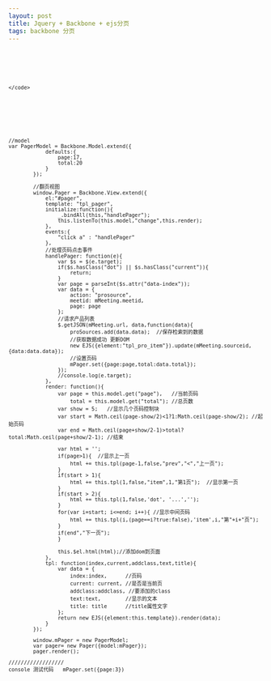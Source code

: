 ```yaml
---
layout: post
title: Jquery + Backbone + ejs分页
tags: backbone 分页 
---
```


<pre class="line-numbers">
    <code class="language-javascript">
<!--分页模板-->
<script type="text/template" id="tpl_pager">
    <a data-index="[%= index %]" title="[%= title %]"
       class="[% if(current){ %]current [% } %][%= addclass %]">[%= text %]</a>
</script>
    </code>
</pre>

<pre class="line-numbers">
    <code class="language-javascript">
//model
var PagerModel = Backbone.Model.extend({
            defaults:{
                page:17,
                total:20
            }
        });

        //翻页视图
        window.Pager = Backbone.View.extend({
            el:"#pager",
            template: "tpl_pager",
            initialize:function(){
                _.bindAll(this,"handlePager");
                this.listenTo(this.model,"change",this.render);
            },
            events:{
                "click a" : "handlePager"
            },
            //处理页码点击事件
            handlePager: function(e){
                var $s = $(e.target);
                if($s.hasClass("dot") || $s.hasClass("current")){
                    return;
                }
                var page = parseInt($s.attr("data-index"));
                var data = {
                    action: "prosource",
                    meetid: mMeeting.meetid,
                    page: page
                };
                //请求产品列表
                $.getJSON(mMeeting.url, data,function(data){
                    proSources.add(data.data);  //保存检索到的数据
                    //获取数据成功 更新DOM
                    new EJS({element:"tpl_pro_item"}).update(mMeeting.sourceid,{data:data.data});
                    //设置页码
                    mPager.set({page:page,total:data.total});
                });
                //console.log(e.target);
            },
            render: function(){
                var page = this.model.get("page"),   //当前页码
                    total = this.model.get("total"); //总页数
                var show = 5;   //显示几个页码控制块
                var start = Math.ceil(page-show/2)<1?1:Math.ceil(page-show/2); //起始页码
                var end = Math.ceil(page+show/2-1)>total?total:Math.ceil(page+show/2-1); //结束

                var html = '';
                if(page>1){  //显示上一页
                    html += this.tpl(page-1,false,"prev","<","上一页");
                }
                if(start > 1){
                    html += this.tpl(1,false,"item",1,"第1页");  //显示第一页
                }
                if(start > 2){
                    html += this.tpl(1,false,'dot', '...','');
                }
                for(var i=start; i<=end; i++){ //显示中间页码
                    html += this.tpl(i,(page==i?true:false),'item',i,"第"+i+"页");
                }
                if(end<total-1){
                    html += this.tpl(1,false,'dot', '...','');
                }
                if(end < total){ //显示最后一页
                    html += this.tpl(total,false,"item",total,"第"+total+"页");  //显示第一页
                }
                if(page<total-1){ //显示下一页
                    html += this.tpl(page+1,false,"next",">","下一页");
                }

                this.$el.html(html);//添加dom到页面
            },
            tpl: function(index,current,addclass,text,title){
                var data = {
                    index:index,      //页码
                    current: current, //是否是当前页
                    addclass:addclass, //要添加的class
                    text:text,        //显示的文本
                    title: title      //title属性文字
                };
                return new EJS({element:this.template}).render(data);
            }
        });

        window.mPager = new PagerModel;
        var pager= new Pager({model:mPager});
        pager.render(); 

//////////////////
console 测试代码   mPager.set({page:3}) 


 </code>
 </pre>

